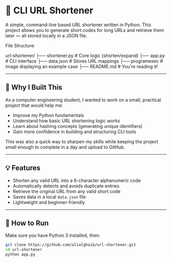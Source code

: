 # 🔗 CLI URL Shortener

A simple, command-line based URL shortener written in Python. This project allows you to generate short codes for long URLs and retrieve them later — all stored locally in a JSON file.

File Structure:

url-shortener/
├── shortener.py      # Core logic (shorten/expand)
├── app.py            # CLI interface
├── data.json         # Stores URL mappings
├── programexec       # image displaying an example case
├── README.md         # You're reading it!


---

## 🧠 Why I Built This

As a computer engineering student, I wanted to work on a small, practical project that would help me:

- Improve my Python fundamentals
- Understand how basic URL shortening logic works
- Learn about hashing concepts (generating unique identifiers)
- Gain more confidence in building and structuring CLI tools

This was also a quick way to sharpen my skills while keeping the project small enough to complete in a day and upload to GitHub.

---

## 💡 Features

- Shorten any valid URL into a 6-character alphanumeric code
- Automatically detects and avoids duplicate entries
- Retrieve the original URL from any valid short code
- Saves data in a local `data.json` file
- Lightweight and beginner-friendly

---

## 🚀 How to Run

Make sure you have Python 3 installed, then:

```bash
git clone https://github.com/alialghaib/url-shortener.git
cd url-shortener
python app.py
